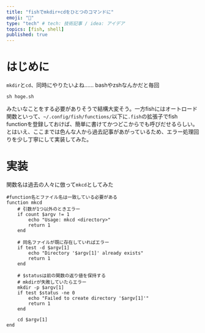 ```yaml
---
title: "fishでmkdir+cdをひとつのコマンドに"
emoji: "💽"
type: "tech" # tech: 技術記事 / idea: アイデア
topics: [fish, shell]
published: true
---
```


# はじめに

`mkdir`と`cd`、同時にやりたいよね……
bashやzshなんかだと毎回

```shell
sh hoge.sh
```

みたいなことをする必要がありそうで結構大変そう。一方fishにはオートロード関数といって、`~/.config/fish/functions/`以下に`.fish`の拡張子でfish functionを登録しておけば、簡単に書けてかつどこからでも呼びだせるらしい。とはいえ、ここまでは色んな人から過去記事があがっているため、エラー処理回りを少し丁寧にして実装してみた。

# 実装

関数名は過去の人々に倣って`mkcd`としてみた

```fish: ~/.config/fish/funtions/mkcd.fish
#function名とファイル名は一致している必要がある
function mkcd
    # 引数が1つ以外のときエラー
    if count $argv != 1
        echo "Usage: mkcd <directory>"
        return 1
    end

    # 同名ファイルが既に存在していればエラー
    if test -d $argv[1]
        echo "Directory '$argv[1]' already exists"
        return 1
    end

    # $statusは前の関数の返り値を保持する
    # mkdirが失敗していたらエラー
    mkdir -p $argv[1]
    if test $status -ne 0
        echo "Failed to create directory '$argv[1]'"
        return 1
    end

    cd $argv[1]
end
```
